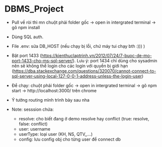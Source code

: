 # DBMS_Project

- Pull về ròi thì mn chuột phải folder gốc -> open in intergrated terminal -> gõ npm install
- Dùng SQL auth.
- File .env: sửa DB_HOST (nếu chạy bị lỗi, chứ máy tui chạy bth :))) )
- Bật port 1433 (https://kienthuclaptrinh.vn/2012/07/24/7-buoc-de-mo-port-1433-cho-ms-sql-server/). Lưu ý: port 1434 chỉ dùng cho sysadmin nên sẽ không thể login cho các login với quyền bị giới hạn (https://dba.stackexchange.com/questions/320070/cannot-connect-to-sql-server-using-local-127-0-0-1-address-unless-the-login-user)
- Để chạy: chuột phải folder gốc -> open in intergrated terminal -> gõ npm start -> http://localhost:3000/ trên chrome

- Ý tưởng routing mình trình bày sau nha

- Note: sesssion chứa:
    + resolve: cho biết đang ở demo resolve hay conflict (true: resolve, false: conflict)
    + user: username
    + userType: loại user (KH, NS, QTV,,...)
    + config: lưu config obj cho từng user để connect db